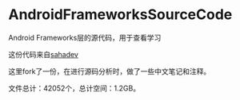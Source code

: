 # AndroidFrameworksSourceCode

Android Frameworks层的源代码，用于查看学习

这份代码来自[sahadev](https://github.com/sahadev/AndroidFrameworksSourceCode)

这里fork了一份，在进行源码分析时，做了一些中文笔记和注释。

文件总计：42052个，总计空间：1.2GB。
